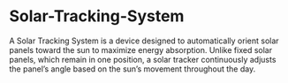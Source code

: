 # Solar-Tracking-System
A Solar Tracking System is a device designed to automatically orient solar panels toward the sun to maximize energy absorption. Unlike fixed solar panels, which remain in one position, a solar tracker continuously adjusts the panel’s angle based on the sun’s movement throughout the day.
